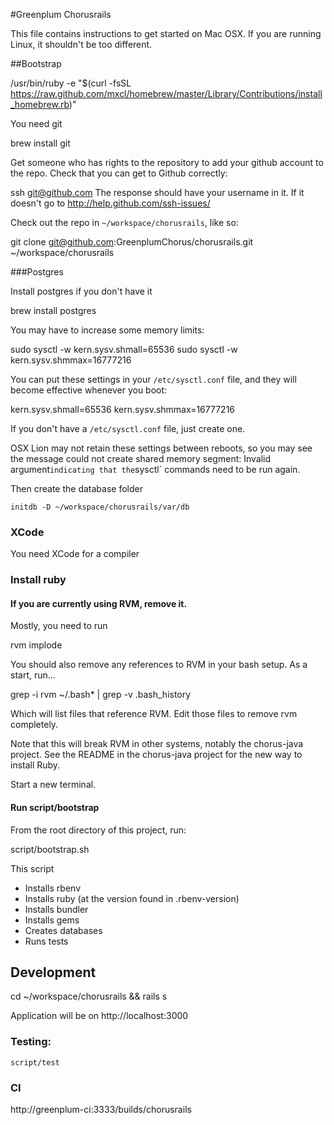 #Greenplum Chorusrails

This file contains instructions to get started on Mac OSX.  If you are running Linux, it shouldn't be too different.

##Bootstrap

  /usr/bin/ruby -e "$(curl -fsSL https://raw.github.com/mxcl/homebrew/master/Library/Contributions/install_homebrew.rb)"

You need git

  brew install git

Get someone who has rights to the repository to add your github account to the repo.
Check that you can get to Github correctly:

  ssh git@github.com
The response should have your username in it.  If it doesn't go to http://help.github.com/ssh-issues/

Check out the repo in `~/workspace/chorusrails`, like so:

  git clone git@github.com:GreenplumChorus/chorusrails.git ~/workspace/chorusrails

###Postgres

Install postgres if you don't have it

  brew install postgres

You may have to increase some memory limits:

  sudo sysctl -w kern.sysv.shmall=65536
  sudo sysctl -w kern.sysv.shmmax=16777216

You can put these settings in your `/etc/sysctl.conf` file, and they will become effective whenever you boot:

  kern.sysv.shmall=65536
  kern.sysv.shmmax=16777216

If you don't have a `/etc/sysctl.conf` file, just create one.

OSX Lion may not retain these settings between reboots, so you may see the message
could not create shared memory segment: Invalid argument` indicating that the `sysctl` commands need to be run again.

Then create the database folder

    initdb -D ~/workspace/chorusrails/var/db

### XCode

You need XCode for a compiler

### Install ruby

#### If you are currently using RVM, remove it.

Mostly, you need to run

  rvm implode

You should also remove any references to RVM in your bash setup.  As a start, run...

  grep -i rvm ~/.bash* | grep -v .bash_history

Which will list files that reference RVM.  Edit those files to remove rvm completely.

Note that this will break RVM in other systems, notably the chorus-java project.  See the README in the chorus-java project for the new way to install Ruby.

Start a new terminal.

#### Run script/bootstrap

From the root directory of this project, run:

  script/bootstrap.sh

This script

* Installs rbenv
* Installs ruby (at the version found in .rbenv-version)
* Installs bundler
* Installs gems
* Creates databases
* Runs tests

## Development

  cd ~/workspace/chorusrails && rails s

Application will be on http://localhost:3000

### Testing:

    script/test

### CI

http://greenplum-ci:3333/builds/chorusrails
